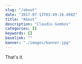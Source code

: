 ```yaml
---
slug: "/about"
date: "2017-07-13T03:49:16.408Z"
title: "About"
description: "Claudiu Gombos"
categories: []
keywords: []
baselink: ""
banner: "./images/banner.jpg"
---
```


That's it.